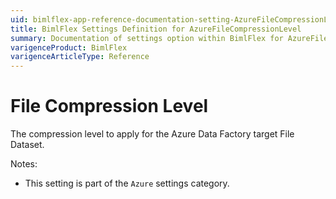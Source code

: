 ```yaml
---
uid: bimlflex-app-reference-documentation-setting-AzureFileCompressionLevel
title: BimlFlex Settings Definition for AzureFileCompressionLevel
summary: Documentation of settings option within BimlFlex for AzureFileCompressionLevel
varigenceProduct: BimlFlex
varigenceArticleType: Reference
---
```


# File Compression Level

The compression level to apply for the Azure Data Factory target File Dataset.

Notes:
* This setting is part of the `Azure` settings category.
